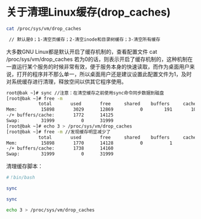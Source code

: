 # 关于清理Linux缓存(drop_caches)

```bash
cat /proc/sys/vm/drop_caches

 // 默认是0；1-清空页缓存；2-清空inode和目录树缓存；3-清空所有缓存
 ```

 大多数GNU Linux都是默认开启了缓存机制的，查看配置文件 cat /proc/sys/vm/drop_caches 若为0的话，则表示开启了缓存机制的，这种机制在一直运行某个服务的时候非常有效，便于服务本身的快速读取，而作为桌面用户来说，打开的程序并不那么单一，所以桌面用户还是建议设置此配置文件为1，及时对系统缓存进行清理，释放空间以供其它程序使用。

 ```bash
root@bak ~]# sync //注意：在清空缓存之前使用sync命令同步数据到磁盘
[root@bak ~]# free -m
             total       used       free     shared    buffers     cached
Mem:         15898       3029      12869          0        191       1064
-/+ buffers/cache:       1772      14125
Swap:        31999          0      31999
[root@bak ~]# echo 3 > /proc/sys/vm/drop_caches
[root@bak ~]# free -m //发现缓存明显减少了
             total       used       free     shared    buffers     cached
Mem:         15898       1770      14128          0          1         30
-/+ buffers/cache:       1738      14160
Swap:        31999          0      31999

 ```

 清理缓存脚本：
 ```bash
#！bin/bash

sync

sync

echo 3 > /proc/sys/vm/drop_caches
```